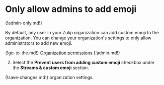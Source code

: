 # Only allow admins to add emoji

{!admin-only.md!}

By default, any user in your Zulip organization can add custom emoji to the
organization. You can change your organization's settings to only allow
administrators to add new emoji.

{!go-to-the.md!} [Organization permissions](/#organization/organization-permissions)
{!admin.md!}

2. Select the **Prevent users from adding custom emoji** checkbox under the
**Streams & custom emoji** section.

{!save-changes.md!} organization settings.
